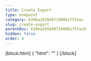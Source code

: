 ```yaml
---
title: Create Export
type: endpoint
category: 639ba2628407100061f5faac
slug: create-export
parentDoc: 639ba2658407100061f5fac0
hidden: false
order: 4
---
```

[block:html]
{
  "html": "<style>\n.LanguagePicker-divider { \n  display: none; }\n</style>"
}
[/block]